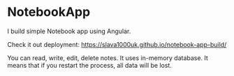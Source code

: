 # NotebookApp
I build simple Notebook app using Angular. 

Check it out deployment: https://slava1000uk.github.io/notebook-app-build/

You can read, write, edit, delete notes.
It uses in-memory database. It means that if you restart the process, all data will be lost.